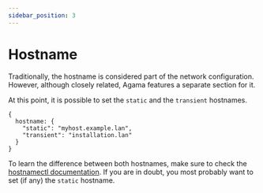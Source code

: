 ```yaml
---
sidebar_position: 3
---
```


# Hostname

Traditionally, the hostname is considered part of the network configuration. However, although
closely related, Agama features a separate section for it.

At this point, it is possible to set the `static` and the `transient` hostnames.

```jsonnet
{
  hostname: {
    "static": "myhost.example.lan",
    "transient": "installation.lan"
  }
}
```

To learn the difference between both hostnames, make sure to check the
[hostnamectl documentation](https://manpages.opensuse.org/Tumbleweed/systemd/hostnamectl.1.en.html).
If you are in doubt, you most probably want to set (if any) the `static` hostname.
